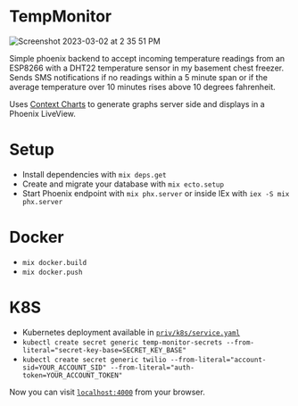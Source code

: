# TempMonitor

![Screenshot 2023-03-02 at 2 35 51 PM](https://user-images.githubusercontent.com/115285/222534358-1fb9c74e-7bcc-4d83-b4fd-8a2adb44e1fa.png)

Simple phoenix backend to accept incoming temperature readings from an ESP8266 with a DHT22 temperature sensor
in my basement chest freezer. Sends SMS notifications if no readings within a 5 minute span or if the average
temperature over 10 minutes rises above 10 degrees fahrenheit.

Uses [Context Charts](https://contex-charts.org/) to generate graphs server side and displays in a Phoenix
LiveView.

# Setup

  * Install dependencies with `mix deps.get`
  * Create and migrate your database with `mix ecto.setup`
  * Start Phoenix endpoint with `mix phx.server` or inside IEx with `iex -S mix phx.server`

# Docker
  * `mix docker.build`
  * `mix docker.push`

# K8S
  * Kubernetes deployment available in [`priv/k8s/service.yaml`](priv/k8s/service.yaml)
  * `kubectl create secret generic temp-monitor-secrets --from-literal="secret-key-base=SECRET_KEY_BASE"`
  * `kubectl create secret generic twilio --from-literal="account-sid=YOUR_ACCOUNT_SID" --from-literal="auth-token=YOUR_ACCOUNT_TOKEN"`

Now you can visit [`localhost:4000`](http://localhost:4000) from your browser.

